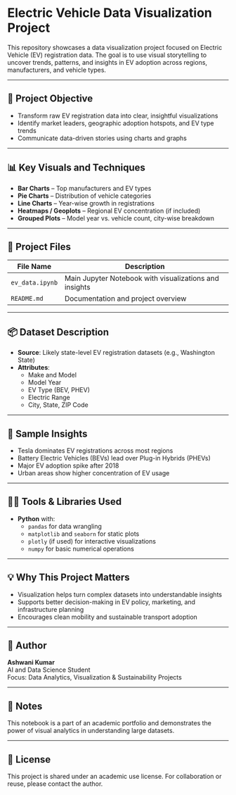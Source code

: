 # Electric Vehicle Data Visualization Project

This repository showcases a data visualization project focused on Electric Vehicle (EV) registration data. The goal is to use visual storytelling to uncover trends, patterns, and insights in EV adoption across regions, manufacturers, and vehicle types.

---

## 🎯 Project Objective

- Transform raw EV registration data into clear, insightful visualizations
- Identify market leaders, geographic adoption hotspots, and EV type trends
- Communicate data-driven stories using charts and graphs

---

## 📊 Key Visuals and Techniques

- **Bar Charts** – Top manufacturers and EV types
- **Pie Charts** – Distribution of vehicle categories
- **Line Charts** – Year-wise growth in registrations
- **Heatmaps / Geoplots** – Regional EV concentration (if included)
- **Grouped Plots** – Model year vs. vehicle count, city-wise breakdown

---

## 📁 Project Files

| File Name       | Description                                         |
|------------------|-----------------------------------------------------|
| `ev_data.ipynb`  | Main Jupyter Notebook with visualizations and insights |
| `README.md`      | Documentation and project overview                  |

---

## 📦 Dataset Description

- **Source**: Likely state-level EV registration datasets (e.g., Washington State)
- **Attributes**:
  - Make and Model
  - Model Year
  - EV Type (BEV, PHEV)
  - Electric Range
  - City, State, ZIP Code

---

## 🌟 Sample Insights

- Tesla dominates EV registrations across most regions
- Battery Electric Vehicles (BEVs) lead over Plug-in Hybrids (PHEVs)
- Major EV adoption spike after 2018
- Urban areas show higher concentration of EV usage

---

## 👨‍💻 Tools & Libraries Used

- **Python** with:
  - `pandas` for data wrangling
  - `matplotlib` and `seaborn` for static plots
  - `plotly` (if used) for interactive visualizations
  - `numpy` for basic numerical operations

---

## 💡 Why This Project Matters

- Visualization helps turn complex datasets into understandable insights
- Supports better decision-making in EV policy, marketing, and infrastructure planning
- Encourages clean mobility and sustainable transport adoption

---

## 👤 Author

**Ashwani Kumar**  
AI and Data Science Student  
Focus: Data Analytics, Visualization & Sustainability Projects

---

## 📌 Notes

This notebook is a part of an academic portfolio and demonstrates the power of visual analytics in understanding large datasets.

---

## 📜 License

This project is shared under an academic use license. For collaboration or reuse, please contact the author.
